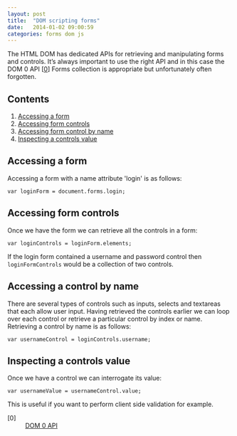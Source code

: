 ```yaml
---
layout: post
title:  "DOM scripting forms"
date:   2014-01-02 09:00:59
categories: forms dom js
---
```


The HTML DOM has dedicated APIs for retrieving and manipulating forms and controls. It’s always important to use the right API and in this case the DOM 0 API [[0](#ref0)] Forms collection is appropriate but unfortunately often forgotten.

## Contents

1. [Accessing a form](#accessingForm)
2. [Accessing form controls](#accessingControls)
3. [Accessing form control by name](#accessingControlByName)
4. [Inspecting a controls value](#inspectingControlValue)

<a name="accessingForm"></a>

## Accessing a form

Accessing a form with a name attribute 'login' is as follows:

	var loginForm = document.forms.login;

<a name="accessingControls"></a>

## Accessing form controls

Once we have the form we can retrieve all the controls in a form:

	var loginControls = loginForm.elements;

If the login form contained a username and password control then `loginFormControls` would be a collection of two controls.

<a name="accessingControlByName"></a>

## Accessing a control by name

There are several types of controls such as inputs, selects and textareas that each allow user input. Having retrieved the controls earlier we can loop over each control or retrieve a particular control by index or name. Retrieving a control by name is as follows:

	var usernameControl = loginControls.username;

<a name="inspectingControlValue"></a>

## Inspecting a controls value

Once we have a control we can interrogate its value:

	var usernameValue = usernameControl.value;

This is useful if you want to perform client side validation for example.

<dl>
	<dt><a name="ref0"></a>[0]</dt>
	<dd><a href="http://docs.oracle.com/cd/E19957-01/816-6408-10/">DOM 0 API</a></dd>
</dl>

